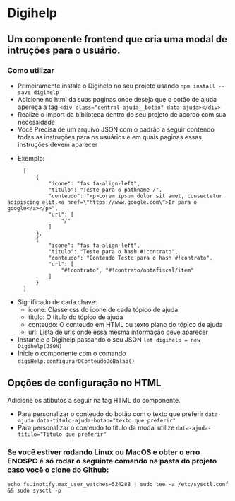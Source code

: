 # Digihelp
## Um componente frontend que cria uma modal de intruções para o usuário.

### Como utilizar

 - Primeiramente instale o Digihelp no seu projeto usando `npm install --save digihelp`
 - Adicione no html da suas paginas onde deseja que o botão de ajuda apereça a tag `<div class="central-ajuda__botao" data-ajuda></div>`
 - Realize o import da biblioteca dentro do seu projeto de acordo com sua necessidade
 - Você Precisa de um arquivo JSON com o padrão a seguir contendo todas as instruções para os usuários e em quais paginas essas instruções devem aparecer
  * Exemplo:
   ```
        [
            {
                "icone": "fas fa-align-left",
                "titulo": "Teste para o pathname /",
                "conteudo": "<p>Lorem ipsum dolor sit amet, consectetur adipiscing elit.<a href=\"https://www.google.com\">Ir para o google</a></p>",
                "url": [
                    "/"
                ]
            },
            {
                "icone": "fas fa-align-left",
                "titulo": "Teste para o hash #!contrato",
                "conteudo": "Conteudo Teste para o hash #!contrato",
                "url": [
                    "#!contrato", "#!contrato/notafiscal/item"
                ]
            }
        ]
   ```
   - Significado de cada chave:
     - icone: Classe css do icone de cada tópico de ajuda
     - titulo: O titulo do tópico de ajuda
     - conteudo: O conteudo em HTML ou texto plano do tópico de ajuda
     - url: Lista de urls onde essa mesma informação deve aparecer
 - Instancie o Digihelp passando o seu JSON `let digihelp = new Digihelp(JSON)`
 - Inicie o componente com o comando `digiHelp.configurarOConteudoDoBalao()`

## Opções de configuração no HTML

 Adicione os atibutos a seguir na tag HTML do componente.
 
 - Para personalizar o conteudo do botão com o texto que preferir `data-ajuda data-titulo-ajuda-botao="texto que preferir"`
 - Para personalizar o conteudo to titulo da modal utilize `data-ajuda-titulo="Titulo que preferir"` 

### Se você estiver rodando Linux ou MacOS e obter o erro ENOSPC é só rodar o seguinte comando na pasta do projeto caso você o clone do Github:
 ```
 echo fs.inotify.max_user_watches=524288 | sudo tee -a /etc/sysctl.conf && sudo sysctl -p
 ```
